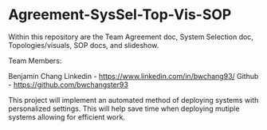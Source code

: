 # Agreement-SysSel-Top-Vis-SOP
Within this repository are the Team Agreement doc, System Selection doc, Topologies/visuals, SOP docs, and slideshow.

Team Members:

Benjamin Chang
  Linkedin - https://www.linkedin.com/in/bwchang93/
  Github - https://github.com/bwchangster93

This project will implement an automated method of deploying systems with personalized settings. This will help save time when deploying mutiple systems allowing for efficient work.
